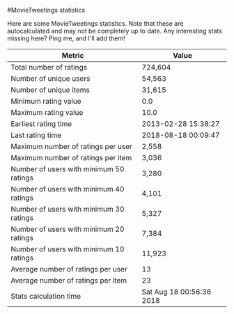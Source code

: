 #MovieTweetings statistics

Here are some MovieTweetings statistics. Note that these are autocalculated and may not be completely up to date. Any interesting stats missing here? Ping me, and I'll add them!

Metric | Value
--- | ---
Total number of ratings                 | 724,604
Number of unique users                  | 54,563
Number of unique items                  | 31,615
Minimum rating value                    | 0.0
Maximum rating value                    | 10.0
Earliest rating time                    | 2013-02-28 15:38:27
Last rating time                        | 2018-08-18 00:09:47
Maximum number of ratings per user      | 2,558
Maximum number of ratings per item      | 3,036
Number of users with minimum 50 ratings | 3,280
Number of users with minimum 40 ratings | 4,101
Number of users with minimum 30 ratings | 5,327
Number of users with minimum 20 ratings | 7,384
Number of users with minimum 10 ratings | 11,923
Average number of ratings per user      | 13
Average number of ratings per item      | 23
Stats calculation time                  | Sat Aug 18 00:56:36 2018

